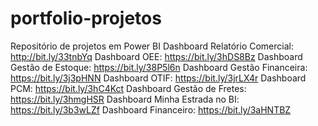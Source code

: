 # portfolio-projetos
Repositório de projetos em Power BI
Dashboard Relatório Comercial: http://bit.ly/33tnbYq
Dashboard OEE: https://bit.ly/3hDS8Bz
Dashboard Gestão de Estoque: https://bit.ly/38P5l6n
Dashboard Gestão Financeira: https://bit.ly/3j3pHNN
Dashboard OTIF: https://bit.ly/3jrLX4r
Dashboard PCM: https://bit.ly/3hC4Kct
Dashboard Gestão de Fretes: https://bit.ly/3hmgHSR
Dashboard Minha Estrada no BI: https://bit.ly/3b3wLZf
Dashboard Financeiro: https://bit.ly/3aHNTBZ

